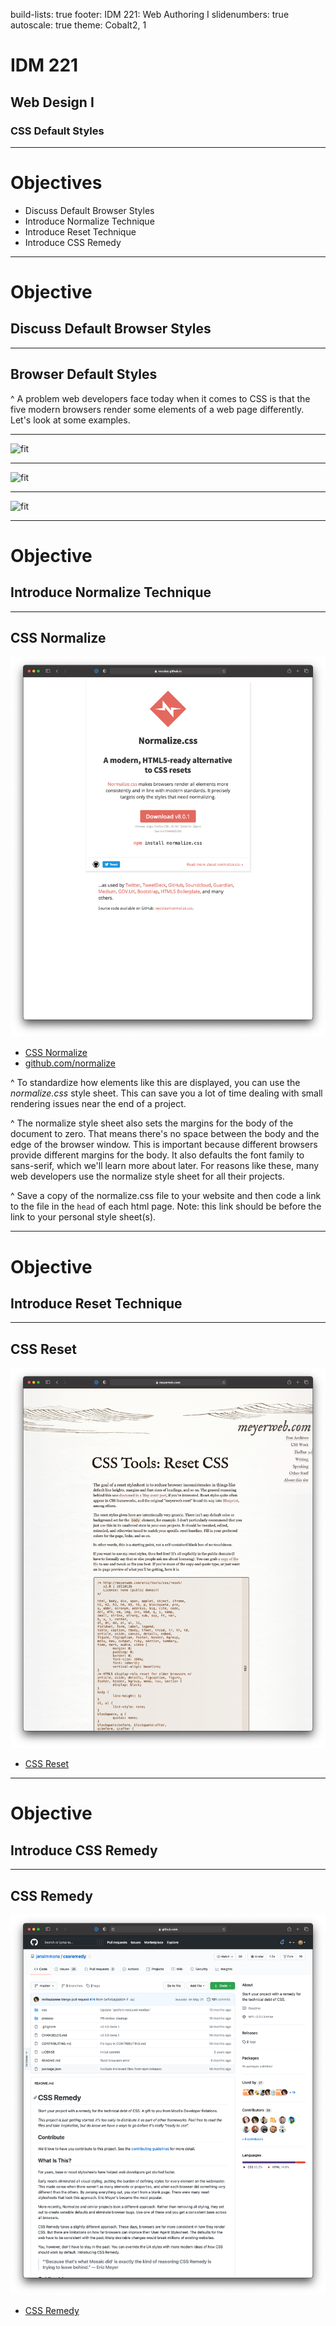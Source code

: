 build-lists: true
footer: IDM 221: Web Authoring I
slidenumbers: true
autoscale: true
theme: Cobalt2, 1

# IDM 221

## Web Design I

### CSS Default Styles

---

# Objectives

- Discuss Default Browser Styles
- Introduce Normalize Technique
- Introduce Reset Technique
- Introduce CSS Remedy

---

# Objective

## Discuss Default Browser Styles

---

## Browser Default Styles

^ A problem web developers face today when it comes to CSS is that the five modern browsers render some elements of a web page differently. Let's look at some examples.

---

![fit](https://www.sitepoint.com/community/uploads/default/original/3X/e/4/e4e871f08fbd8bf66e2da5742587ddd40292f148.png)

---

![fit](https://www.sitepoint.com/community/uploads/default/original/3X/8/9/891f1bf718fc5aa682fc4bfbf5aa231004ad4175.png)

---

![fit](http://formalize.me/assets/images/chrome_examples.png)

---

# Objective

## Introduce Normalize Technique

---

## CSS Normalize

![right fit](images/ss-normalize-dot-com.png)

- [CSS Normalize](http://necolas.github.io/normalize.css)
- [github.com/normalize](https://github.com/necolas/normalize.css/)

^ To standardize how elements like this are displayed, you can use the _normalize.css_ style sheet. This can save you a lot of time dealing with small rendering issues near the end of a project.

^ The normalize style sheet also sets the margins for the body of the document to zero. That means there's no space between the body and the edge of the browser window. This is important because different browsers provide different margins for the body. It also defaults the font family to sans-serif, which we'll learn more about later. For reasons like these, many web developers use the normalize style sheet for all their projects.

^ Save a copy of the normalize.css file to your website and then code a link to the file in the `head` of each html page. Note: this link should be before the link to your personal style sheet(s).

---

# Objective

## Introduce Reset Technique

---

## CSS Reset

![right fit](images/ss-reset-dot-com.png)

- [CSS Reset](https://meyerweb.com/eric/tools/css/reset/reset.css)

---

# Objective

## Introduce CSS Remedy

---

## CSS Remedy

![right fit](images/ss-css-remedy-dot-com.png)

- [CSS Remedy](https://github.com/jensimmons/cssremedy)
